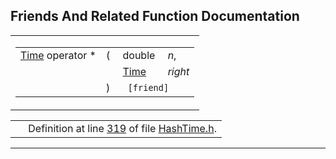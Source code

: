 ## Friends And Related Function Documentation

<span id="802886907cd1af67d382b4bb56e61c5b" class="anchor"></span>

<table class="mdTable" data-cellpadding="2" data-cellspacing="0">
<colgroup>
<col style="width: 100%" />
</colgroup>
<tbody>
<tr>
<td class="mdRow"><table data-cellpadding="0" data-cellspacing="0" data-border="0">
<tbody>
<tr>
<td class="md" data-nowrap="" data-valign="top"><a href="classTime.md" class="el">Time</a> operator *</td>
<td class="md" data-valign="top">( </td>
<td class="md" data-nowrap="" data-valign="top">double </td>
<td class="mdname" data-nowrap=""><em>n</em>,</td>
</tr>
<tr>
<td class="md" style="text-align: right;" data-nowrap=""></td>
<td class="md"></td>
<td class="md" data-nowrap=""><a href="classTime.md" class="el">Time</a> </td>
<td class="mdname" data-nowrap=""><em>right</em></td>
</tr>
<tr>
<td class="md"></td>
<td class="md">) </td>
<td colspan="2" class="md"><code> [friend]</code></td>
</tr>
</tbody>
</table></td>
</tr>
</tbody>
</table>

|  |  |
|----|----|
|   | Definition at line <a href="HashTime_8h-source.md#l00319" class="el">319</a> of file <a href="HashTime_8h-source.md" class="el">HashTime.h</a>. |

------------------------------------------------------------------------

